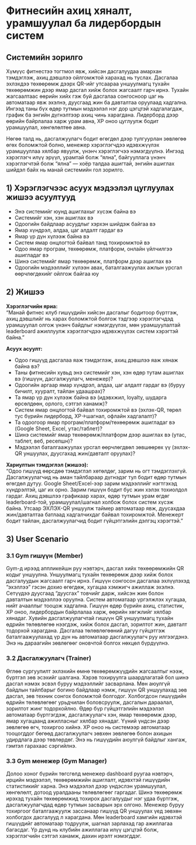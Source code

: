# Фитнесийн ахиц хяналт, урамшуулал ба лидербордын систем
## Системийн зорилго

Хүмүүс фитнестээ тогтмол явж, хийсэн дасгалуудаа амархан тэмдэглэж, ахиц дэвшлээ ойлгомжтой харахад нь туслах. Дасгалаа эхлэхдээ төхөөрөмж дээрх QR-ийг утсаараа уншуулмагц тухайн төхөөрөмжин дээр ямар дасгал хийж болох жагсаалт гарч ирнэ. Тухайн жагсаалтаас өөрийн хийх гэж буй дасгалаа сонгосноор цаг нь автоматаар явж эхэлнэ, дуусгаад жин ба давталтаа оруулаад хадгална. Ингээд таны бүх өдөр тутмын мэдээлэл нэг дор цэгцтэй хадгалагдаж, график ба энгийн дүгнэлтээр ахиц чинь харагдана. Лидерборд дээр өөрийн байрлалаа харж урам авна, XP оноо цуглуулж бодит урамшуулал, хөнгөлөлтөө авна.  

Нөгөө талд нь, дасгалжуулагч бодит өгөгдөл дээр тулгуурлан зөвлөгөө өгөх боломжтой болно, менежер хэрэглэгчдээ идэвхжүүлэх урамшууллаа хялбар явуулж, үнэнч хэрэглэгчээ нэмэгдүүлнэ. Ингээд хэрэглэгч илүү эрүүл, урамтай болж “ялна”, байгууллага үнэнч хэрэглэгчтэй болж “ялна” — хоёр талдаа ашигтай, энгийн ашиглах шийдэл байх нь манай системийн гол зорилго.

## 1) Хэрэглэгчээс асуух мэдээлэл цуглуулах жишээ асуултууд

- Энэ системийг юунд ашиглахыг хүсэж байна вэ  
- Системийг хэн, хэн ашиглах вэ  
- Одоогийн байдлаар асуудлыг хэрхэн шийдэж байгаа вэ  
- Ямар хүндрэл, алдаа, цаг алдалт гардаг вэ  
- Ямар үр дүн хүлээж байна вэ  
- Систем ямар онцлогтой байвал танд тохиромжтой вэ  
- Одоо ямар програм, төхөөрөмж, платформ, онлайн үйлчилгээ ашигладаг вэ  
- Шинэ системийг ямар төхөөрөмж, платформ дээр ашиглах вэ  
- Одоогийн мэдээллийг хүлээн авах, баталгаажуулах ажлын урсгал өөрчлөгдөхийг ойлгож байгаа юу  

## 2) Жишээ

**Хэрэглэгчийн яриа:**  
“Манай фитнес клуб гишүүдийн хийсэн дасгалыг бодитоор бүртгэж, ахиц дэвшлийг нь харах боломжтой болгож тэдгээр хэрэглэгчдэд урамшуулал олгож үнэнч байдлыг нэмэгдүүлэх, мөн урамшуулалтай leaderboard ажиллуулж хэрэглэгчдээ идэвхжүүлэх систем хэрэгтэй байна.”

**Асуух асуулт:**  
- Одоо гишүүд дасгалаа яаж тэмдэглэж, ахиц дэвшлээ яаж хянаж байна вэ?  
- Таны фитнесийн хувьд энэ системийг хэн, хэн өдөр тутам ашиглах вэ (гишүүн, дасгалжуулагч, менежер)?  
- Одоогийн аргаар ямар хүндрэл, алдаа, цаг алдалт гардаг вэ (буруу бичилт, хууралт, тайлан удаашрах)?  
- Та ямар үр дүн хүлээж байна вэ (идэвхжил, loyalty, шударга өрсөлдөөн, орлого, сэтгэл ханамж)?  
- Систем ямар онцлогтой байвал тохиромжтой вэ (эхлэх-QR, төрөл тус бүрийн лидерборд, XP→шагнал, офлайн хадгалалт)?  
- Та одоогоор ямар програм/платформ/төхөөрөмж ашигладаг вэ (Google Sheet, Excel, утас/таблет)?  
- Шинэ системийг ямар төхөөрөмж/платформ дээр ашиглах вэ (утас, таблет, веб, ресепшн)?  
- Мэдээлэл баталгаажуулах урсгал өөрчлөгдвөл зөвшөөрөх үү (эхлэх-QR уншуулах, дуусгахад жин/давталт оруулах)?  

**Хариултын тэмдэглэл (жишээ):**  
“Одоо гишүүд өөрсдөө тэмдэглэл хөтөлдөг, зарим нь огт тэмдэглэхгүй. Дасгалжуулагчид нь аман тайлбараар дүгнэдэг тул бодит өдөр тутмын өгөгдөл дутуу. Google Sheet/Excel-ээр зарим мэдээллийг нэгтгэхэд хүндрэлтэй, цаг их орно. Зарим гишүүн бодит бус жин хэлэх тохиолдол гардаг. Ахиц дэвшлээ графикаар харах, өдөр тутмын урам өгдөг leaderboard-той, урамшуулал/шагнал холбож болох систем хүсэж байна. Утсаар ЭХЛЭХ-QR уншуулж таймер автоматаар явж, дуусахдаа жин/давталтаа батлаад хадгалчихдаг байвал тохиромжтой. Менежерт бодит тайлан, дасгалжуулагчид бодит гүйцэтгэлийн дэлгэц хэрэгтэй.”

## 3) User Scenario

### 3.1 Gym гишүүн (Member)
Gym-д ирээд аппликейшн руу нэвтэрч, дасгал хийх төхөөрөмжийн QR кодыг уншуулна. Уншуулмагц тухайн төхөөрөмж дээр хийж болох дасгалуудын жагсаалт гарч ирнэ. Гишүүн сонгосон дасгалаа эхлүүлэхэд “эхэллээ” гэсэн дохио өгөгдөж, хугацаа хэмжигч ажиллаж эхэлнэ.
Сетүүдээ дуусгаад “дуусгах” товчийг дарж, хийсэн жин болон давталтын мэдээллээ оруулна. Систем автоматаар үргэлжлэх хугацаа, нийт ачааллыг тооцож хадгална. Гишүүн өдөр бүрийн ахиц, статистик, XP оноо, лидербордын байрлалаа харж, өөрийн хөгжлийг хялбар хянадаг.
Хувийн дасгалжуулагчтай гишүүн QR уншуулмагц тухайн өдрийн төлөвлөгөө нээгдэж, хийж болох дасгал, зорилтот жин, давталт тодорхой харагдана. Дасгалаа төлөвлөгөөний дагуу гүйцэтгэж баталгаажуулахад үр дүн нь автоматаар дасгалжуулагч руу илгээгдэнэ. Энэ нь дараагийн зөвлөгөөг оновчтой болгох нөхцөл бүрдүүлнэ.

### 3.2 Дасгалжуулагч (Trainer)
Өглөө сургуулилт эхлэхийн өмнө төхөөрөмжүүдийн жагсаалтыг нээж, бүртгэл зөв эсэхийг шалгана. Хэрэв тохируулга шаардлагатай бол шинэ дасгал нэмэх эсвэл буруу мэдээллийг засварлана. Мөн аюулгүй байдлын тайлбарыг богино байдлаар нэмж, гишүүн QR уншуулахад зөв дасгал, зөв техник сонгох боломжтой болгодог.
Холбогдсон гишүүдийн өдрийн төлөвлөгөөг урьдчилан боловсруулж, дасгалын дараалал, зорилтот жинг тодорхойлно. Өдөр бүр гүйцэтгэлийн мэдээлэл автоматаар бүртгэгдэж, дасгалжуулагч хэн, ямар төхөөрөмж дээр, ямар хугацаанд ажилласныг хялбар хянадаг. Үүний үндсэн дээр зөвлөгөө өгч, тохиргоо хийнэ.
XP оноо нь системээр автоматаар тооцогддог бөгөөд дасгалжуулагч зөвхөн зөвлөгөө болон ахицын удирдлага дээр төвлөрдөг. Энэ нь гишүүдийн аюулгүй байдлыг хангаж, гэмтэл гарахаас сэргийлнэ.

### 3.3 Gym менежер (Gym Manager)
Долоо хоног бүрийн төгсгөлд менежер dashboard руугаа нэвтэрч, ирцийн мэдээлэл, төхөөрөмжийн ашиглалт, идэвхтэй гишүүдийн статистикийг харна. Энэ мэдээлэл дээр үндэслэн урамшуулал, хөнгөлөлт, дотоод уралдааны төлөвлөгөөг гаргадаг.
Шинэ төхөөрөмж ирэхэд тухайн төхөөрөмжид тохирох дасгалуудыг нэг удаа бүртгэж, дасгалжуулагчдад өдөр тутмын засварын эрх олгоно. Менежер буруу тохиргоог баталгаажуулж зассанаар гишүүд QR уншуулах үед зөвхөн холбогдох дасгалууд л харагдана.
Мөн leaderboard хамгийн идэвхтэй гишүүдийг автоматаар тодруулж, шагнал зарлахад гар ажиллагаа багасдаг. Үр дүнд нь клубийн ажиллагаа илүү цэгцтэй болж, хэрэглэгчийн сэтгэл ханамж, дахин ирэлт нэмэгддэг.
